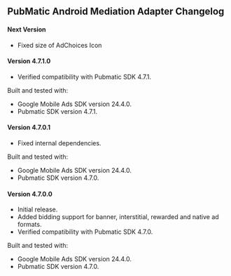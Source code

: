 ## PubMatic Android Mediation Adapter Changelog

#### Next Version
- Fixed size of AdChoices Icon

#### Version 4.7.1.0
- Verified compatibility with Pubmatic SDK 4.7.1.

Built and tested with:
- Google Mobile Ads SDK version 24.4.0.
- Pubmatic SDK version 4.7.1.

#### Version 4.7.0.1
- Fixed internal dependencies.

Built and tested with:
- Google Mobile Ads SDK version 24.4.0.
- Pubmatic SDK version 4.7.0.

#### Version 4.7.0.0
- Initial release.
- Added bidding support for banner, interstitial, rewarded and native ad formats.
- Verified compatibility with Pubmatic SDK 4.7.0.

Built and tested with:
- Google Mobile Ads SDK version 24.4.0.
- Pubmatic SDK version 4.7.0.